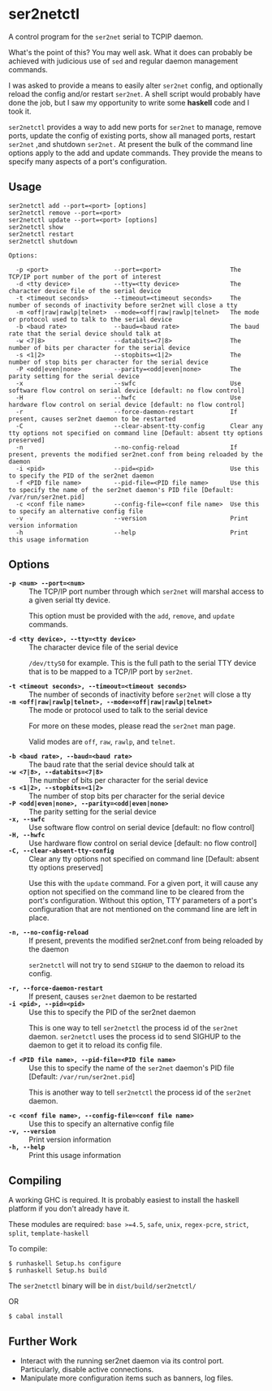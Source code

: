 # ser2netctl

A control program for the `ser2net` serial to TCPIP daemon.

What's the point of this?  You may well ask.  What it does can probably be achieved with judicious use of `sed` and regular daemon 
management commands.

I was asked to provide a means to easily alter `ser2net` config, and optionally reload the config and/or restart `ser2net`.  A shell script
would probably have done the job, but I saw my opportunity to write some __haskell__ code and I took it.

`ser2netctl` provides a way to add new ports for `ser2net` to manage, remove ports, update the config of existing ports, show all managed 
ports, restart `ser2net` ,and shutdown `ser2net.`  At present the bulk of the command line options apply to the add and update commands.
They provide the means to specify many aspects of a port's configuration.


## Usage

    ser2netctl add --port=<port> [options]
    ser2netctl remove --port=<port>
    ser2netctl update --port=<port> [options]
    ser2netctl show
    ser2netctl restart
    ser2netctl shutdown

    Options:
    
      -p <port>                  --port=<port>                   The TCP/IP port number of the port of interest
      -d <tty device>            --tty=<tty device>              The character device file of the serial device
      -t <timeout seconds>       --timeout=<timeout seconds>     The number of seconds of inactivity before ser2net will close a tty
      -m <off|raw|rawlp|telnet>  --mode=<off|raw|rawlp|telnet>   The mode or protocol used to talk to the serial device
      -b <baud rate>             --baud=<baud rate>              The baud rate that the serial device should talk at
      -w <7|8>                   --databits=<7|8>                The number of bits per character for the serial device
      -s <1|2>                   --stopbits=<1|2>                The number of stop bits per character for the serial device
      -P <odd|even|none>         --parity=<odd|even|none>        The parity setting for the serial device
      -x                         --swfc                          Use software flow control on serial device [default: no flow control]
      -H                         --hwfc                          Use hardware flow control on serial device [default: no flow control]
      -r                         --force-daemon-restart          If present, causes ser2net daemon to be restarted
      -C                         --clear-absent-tty-config       Clear any tty options not specified on command line [Default: absent tty options preserved]
      -n                         --no-config-reload              If present, prevents the modified ser2net.conf from being reloaded by the daemon
      -i <pid>                   --pid=<pid>                     Use this to specify the PID of the ser2net daemon
      -f <PID file name>         --pid-file=<PID file name>      Use this to specify the name of the ser2net daemon's PID file [Default: /var/run/ser2net.pid]
      -c <conf file name>        --config-file=<conf file name>  Use this to specify an alternative config file
      -v                         --version                       Print version information
      -h                         --help                          Print this usage information


## Options

<dl>
  <dt><strong><code>-p &lt;num&gt; --port=&lt;num&gt;</code></strong></dt>
  <dd>The TCP/IP port number through which <code>ser2net</code> will marshal access to a given serial tty device.
    <p>
      This option must be provided with the <code>add</code>, <code>remove</code>, and <code>update</code> commands.
    </p>
  </dd>

  <dt><strong><code>-d &lt;tty device&gt;, --tty=&lt;tty device&gt;</code></strong></dt>
  <dd>The character device file of the serial device
    <p>
      <code>/dev/ttyS0</code> for example.  This is the full path to the serial TTY device that is to be mapped to a TCP/IP port by <code>ser2net</code>.
    </p>
  </dd>

  <dt><strong><code>-t &lt;timeout seconds&gt;, --timeout=&lt;timeout seconds&gt;</code></strong></dt>
  <dd>The number of seconds of inactivity before <code>ser2net</code> will close a tty
  </dd>

  <dt><strong><code>-m &lt;off|raw|rawlp|telnet&gt;, --mode=&lt;off|raw|rawlp|telnet&gt;</code></strong></dt>
  <dd>The mode or protocol used to talk to the serial device
    <p>
      For more on these modes, please read the <code>ser2net</code> man page.
    </p>
    <p>
      Valid modes are <code>off</code>, <code>raw</code>, <code>rawlp</code>, and <code>telnet</code>.
    </p>
  </dd>

  <dt><strong><code>-b &lt;baud rate&gt;, --baud=&lt;baud rate&gt;</code></strong></dt>
  <dd>The baud rate that the serial device should talk at
  </dd>

  <dt><strong><code>-w &lt;7|8&gt;, --databits=&lt;7|8&gt;</code></strong></dt>
  <dd>The number of bits per character for the serial device
  </dd>

  <dt><strong><code>-s &lt;1|2&gt;, --stopbits=&lt;1|2&gt;</code></strong></dt>
  <dd>The number of stop bits per character for the serial device
  </dd>

  <dt><strong><code>-P &lt;odd|even|none&gt;, --parity=&lt;odd|even|none&gt;</code></strong></dt>
  <dd>The parity setting for the serial device
  </dd>

  <dt><strong><code>-x, --swfc</code></strong></dt>
  <dd>Use software flow control on serial device [default: no flow control]
  </dd>

  <dt><strong><code>-H, --hwfc</code></strong></dt>
  <dd>Use hardware flow control on serial device [default: no flow control]
  </dd>

  <dt><strong><code>-C, --clear-absent-tty-config</code></strong></dt>
  <dd>Clear any tty options not specified on command line [Default: absent tty options preserved]
    <p>
    Use this with the <code>update</code> command.  For a given port, it will cause any option not specified on the command line to be
    cleared from the port's configuration.  Without this option, TTY parameters of a port's configuration that are not mentioned on 
    the command line are left in place.
    </p>
  </dd>

  <dt><strong><code>-n, --no-config-reload</code></strong></dt>
  <dd>If present, prevents the modified ser2net.conf from being reloaded by the daemon
    <p>
    <code>ser2netctl</code> will not try to send <code>SIGHUP</code> to the daemon to reload its config.
    </p>
  </dd>

  <dt><strong><code>-r, --force-daemon-restart</code></strong></dt>
  <dd>If present, causes <code>ser2net</code> daemon to be restarted
  </dd>

  <dt><strong><code>-i &lt;pid&gt;, --pid=&lt;pid&gt;</code></strong></dt>
  <dd>Use this to specify the PID of the ser2net daemon
    <p>
    This is one way to tell <code>ser2netctl</code> the process id of the <code>ser2net</code> daemon.  <code>ser2netctl</code>
    uses the process id to send SIGHUP to the daemon to get it to reload its config file.
    </p>
  </dd>

  <dt><strong><code>-f &lt;PID file name&gt;, --pid-file=&lt;PID file name&gt;</code></strong></dt>
  <dd>Use this to specify the name of the <code>ser2net</code> daemon's PID file [Default: <code>/var/run/ser2net.pid</code>]
    <p>
    This is another way to tell <code>ser2netctl</code> the process id of the <code>ser2net</code> daemon.
    </p>
  </dd>

  <dt><strong><code>-c &lt;conf file name&gt;, --config-file=&lt;conf file name&gt;</code></strong></dt>
  <dd>Use this to specify an alternative config file
  </dd>

  <dt><strong><code>-v, --version</code></strong></dt>
  <dd>Print version information
  </dd>

  <dt><strong><code>-h, --help</code></strong></dt>
  <dd>Print this usage information
  </dd>
</dl>


## Compiling

A working GHC is required.  It is probably easiest to install the haskell platform if you don't already have it.

These modules are required: `base >=4.5`, `safe`, `unix`, `regex-pcre`, `strict`, `split`, `template-haskell`

To compile:

```
$ runhaskell Setup.hs configure
$ runhaskell Setup.hs build
```

The `ser2netctl` binary will be in `dist/build/ser2netctl/`

OR

```
$ cabal install
```


## Further Work

* Interact with the running ser2net daemon via its control port.  Particularly, disable active connections.
* Manipulate more configuration items such as banners, log files.


